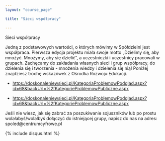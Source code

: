```yaml
---
layout: "course_page"

title: "Sieci współpracy"

---
```


<div class="text-center screen-title">
Sieci współpracy
</div>

<div class="screen-content">
  <p>
  Jedną z podstawowych wartości, o których mówimy w Spółdzielni jest współpraca. Pierwsza edycja projektu miała swoje motto &bdquo;Dzielimy się, aby mnożyć. Mnożymy, aby się dzielić&rdquo;, a uczestniczki i uczestnicy pracowali w grupach. Zachęcamy do zakładania własnych sieci i grup współpracy, do dzielenia się i tworzenia - mnożenia wiedzy i dzielenia się nią!
Poniżej znajdziesz trochę wskazówek z Ośrodka Rozwoju Edukacji. 

  </p>
  <ul>
  <p>
<li class="bullet"> <a class="content-link" target="_blank" href="https://doskonaleniewsieci.pl/KategoriaProblemowPodglad.aspx?id=68&backUrl=%2fKategorieProblemowPubliczne.aspx">https://doskonaleniewsieci.pl/KategoriaProblemowPodglad.aspx?id=68&backUrl=%2fKategorieProblemowPubliczne.aspx</a></li>
  </p>
  
  <p>
  <li class="bullet"><a class="content-link" target="_blank" href="https://doskonaleniewsieci.pl/KategoriaProblemowPodglad.aspx?id=68&backUrl=%2fKategorieProblemowPubliczne.aspx">https://doskonaleniewsieci.pl/KategoriaProblemowPodglad.aspx?id=68&backUrl=%2fKategorieProblemowPubliczne.aspx</a></li>
  </p>
</ul>

<p>
Jeśli nie wiesz, jak się zabrać za poszukiwanie sojuszników lub po prostu wolałabyś/wolałbyś dołączyć do istniejącej grupy, napisz do nas na adres: <br/> spoled@centrumcyfrowe.pl
</p>
</div> 
{% include disqus.html %} 
